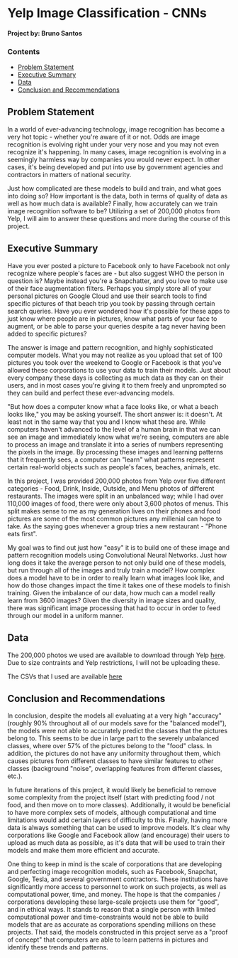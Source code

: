 # Yelp Image Classification - CNNs

#### Project by: Bruno Santos

### Contents

- [Problem Statement](#Problem-Statement)
- [Executive Summary](#Executive-Summary)
- [Data](#Data)
- [Conclusion and Recommendations](#Conclusion-and-Recommendations)

## Problem Statement

In a world of ever-advancing technology, image recognition has become a very hot topic - whether you're aware of it or not. Odds are image recognition is evolving right under your very nose and you may not even recognize it's happening. In many cases, image recognition is evolving in a seemingly harmless way by companies you would never expect. In other cases, it's being developed and put into use by government agencies and contractors in matters of national security.

Just how complicated are these models to build and train, and what goes into doing so? How important is the data, both in terms of quality of data as well as how much data is available? Finally, how accurately can we train image recognition software to be? Utilizing a set of 200,000 photos from Yelp, I will aim to answer these questions and more during the course of this project.

## Executive Summary

Have you ever posted a picture to Facebook only to have Facebook not only recognize where people's faces are - but also suggest WHO the person in question is? Maybe instead you're a Snapchatter, and you love to make use of their face augmentation filters. Perhaps you simply store all of your personal pictures on Google Cloud and use their search tools to find specific pictures of that beach trip you took by passing through certain search queries. Have you ever wondered how it's possible for these apps to just know where people are in pictures, know what parts of your face to augment, or be able to parse your queries despite a tag never having been added to specific pictures?

The answer is image and pattern recognition, and highly sophisticated computer models. What you may not realize as you upload that set of 100 pictures you took over the weekend to Google or Facebook is that you've allowed these corporations to use your data to train their models. Just about every company these days is collecting as much data as they can on their users, and in most cases you're giving it to them freely and unprompted so they can build and perfect these ever-advancing models.

"But how does a computer know what a face looks like, or what a beach looks like," you may be asking yourself. The short answer is: it doesn't. At least not in the same way that you and I know what these are. While computers haven't advanced to the level of a human brain in that we can see an image and immediately know what we're seeing, computers are able to process an image and translate it into a series of numbers representing the pixels in the image. By processing these images and learning patterns that it frequently sees, a computer can "learn" what patterns represent certain real-world objects such as people's faces, beaches, animals, etc.

In this project, I was provided 200,000 photos from Yelp over five different categories - Food, Drink, Inside, Outside, and Menu photos of different restaurants. The images were split in an unbalanced way; while I had over 110,000 images of food, there were only about 3,600 photos of menus. This split makes sense to me as my generation lives on their phones and food pictures are some of the most common pictures any millenial can hope to take. As the saying goes whenever a group tries a new restaurant - "Phone eats first".

My goal was to find out just how "easy" it is to build one of these image and pattern recognition models using Convolutional Neural Networks. Just how long does it take the average person to not only build one of these models, but run through all of the images and truly train a model? How complex does a model have to be in order to really learn what images look like, and how do those changes impact the time it takes one of these models to finish training. Given the imbalance of our data, how much can a model really learn from 3600 images? Given the diversity in image sizes and quality, there was significant image processing that had to occur in order to feed through our model in a uniform manner.

## Data

The 200,000 photos we used are available to download through Yelp [here](https://www.yelp.com/dataset). Due to size contraints and Yelp restrictions, I will not be uploading these.

The CSVs that I used are available [here](./Data)

## Conclusion and Recommendations

In conclusion, despite the models all evaluating at a very high "accuracy" (roughly 90% throughout all of our models save for the "balanced model"), the models were not able to accurately predict the classes that the pictures belong to. This seems to be due in large part to the severely unbalanced classes, where over 57% of the pictures belong to the "food" class. In addition, the pictures do not have any uniformity  throughout them, which causes pictures from different classes to have similar features to other classes (background "noise", overlapping features from different classes, etc.).

In future iterations of this project, it would likely be beneficial to remove some complexity from the project itself (start with predicting food / not food, and then move on to more classes). Additionally, it would be beneficial to have more complex sets of models, although computational and time limitations would add certain layers of difficulty to this. Finally, having more data is always something that can be used to improve models. It's clear why corporations like Google and Facebook allow (and encourage) their users to upload as much data as possible, as it's data that will be used to train their models and make them more efficient and accurate.

One thing to keep in mind is the scale of corporations that are developing and perfecting image recognition models, such as Facebook, Snapchat, Google, Tesla, and several government contractors. These institutions have significantly more access to personnel to work on such projects, as well as computational power, time, and money. The hope is that the companies / corporations developing these large-scale projects use them for "good", and in ethical ways. It stands to reason that a single person with limited computational power and time-constraints would not be able to build models that are as accurate as corporations spending millions on these projects. That said, the models constructed in this project serve as a "proof of concept" that computers are able to learn patterns in pictures and identify these trends and patterns.
